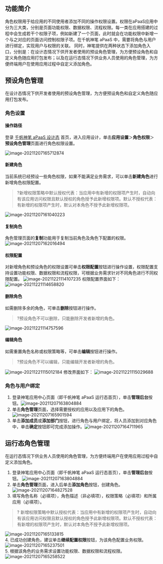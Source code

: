 ## 功能简介

角色权限用于给应用的不同使用者添加不同的操作权限设置。权限在aPaaS应用中分为三大类，分别是页面功能权限、数据权限、流程权限。每一类在应用搭建的过程中会生成若干个权限子项，例如新建了一个页面，此时就会在功能权限中新增一个与之对应的页面访问控制权限子项。在千帆神笔 aPaaS 中，需要将角色与用户进行绑定，实现用户与权限的关联。
同时，神笔提供在两种状态下添加角色入口，分别是：在设计态情况下供开发者使用的预设角色管理，为方便预设角色和自定义角色随应用打包发布；以及在运行态情况下供业务人员使用的角色管理，为方便终端用户在使用应用过程中自定义添加角色。

## 预设角色管理

在设计态情况下供开发者使用的预设角色管理，为方便预设角色和自定义角色随应用打包发布。

### 角色设置

####  操作路径

登录 [千帆神笔 aPaaS 设计态](https://apaas.cloud.tencent.com/) 首页，进入应用设计，单击**应用设置**＞**角色权限**＞**预设角色管理**页面进行角色权限设置。

![image-20211207165712874](https://qcloudimg.tencent-cloud.cn/raw/bf641b1f9c1fffc93b2a74e773bab8b7.png)

#### 新建角色

当前系统已经预设一些角色权限，如果不能满足业务需求，可以单击**新建角色**进行新增角色权限配置。
>?新增权限策略中默认授权代表：当应用中有新增的权限项产生时，自动向有该应用访问权限且默认授权的角色授予此新增权限项。默认不授权代表：有新增的权限项产生时，默认对本角色不授予此新增权限项。

![image-20211207161040223](https://qcloudimg.tencent-cloud.cn/raw/a1a3b82da2ea54a60ec6885e1fbca226.png)

#### 复制角色

角色管理页面的**复制**功能用于复制当前角色及角色下配置的权限。![image-20211207162016494](https://qcloudimg.tencent-cloud.cn/raw/3c0c10d32ff49b4b7d7677a3056b04a1.png)        

#### 权限配置

对新增角色和预设角色的权限设置可单击**权限配置**按钮进行操作设置，权限配置支持设置功能权限、数据权限和流程权限，可根据业务需求针对不同角色进行不同权限配置。
![image-20211221114107235](https://qcloudimg.tencent-cloud.cn/raw/4c645bb06f6a1b1954690710da25a424.png)
权限配置界面如下：
![image-20211221114658820](https://qcloudimg.tencent-cloud.cn/raw/d1eec475e559e4f3de3dcb44216a2b5f.png)        

#### 删除角色

如需删除多余的角色，可单击**删除**按钮进行操作。
>?预设角色不可以删除，只能删除开发者新增的角色。

![image-20211221114757596](https://qcloudimg.tencent-cloud.cn/raw/c6d9fda51b595b9ad3f833b03b08ef02.png)

#### 编辑角色

如需重置角色名称或权限策略等，可单击**编辑**按钮进行操作。
>?预设角色不可以编辑，只能编辑开发者新增的角色。
>
![image-20211221115012184](https://qcloudimg.tencent-cloud.cn/raw/f7e9d17270913bcc32c2b10d1042c094.png)
修改界面如下：
![image-20211221115029688](https://qcloudimg.tencent-cloud.cn/raw/0322b300cbeb8dbbdd5125012f132ccf.png)

### 角色与用户绑定

1. 登录神笔应用中心页面（即千帆神笔 aPaaS 运行态首页），单击**管理后台**按钮。![image-20211207163804884](https://qcloudimg.tencent-cloud.cn/raw/c45f342acf6f5245c5da251c035bfef1.png)        
2. 单击**角色管理**页面，选择需要授权的应用以及应用下的角色。![image-20211207165901594](https://qcloudimg.tencent-cloud.cn/raw/2d4272e6271d37ca8c240acf3295c6f9.png)        
3. 单击**添加成员**或**添加部门**按钮，进行角色与用户绑定，将人员添加到对应角色中，单击**确定**按钮即可完成添加操作。![image-20211207164711965](https://qcloudimg.tencent-cloud.cn/raw/74262a92201bb2e1e4ea2d6ba7959055.png)         

## 运行态角色管理

在运行态情况下供业务人员使用的角色管理，为方便终端用户在使用应用过程中自定义添加角色。

1. 登录神笔应用中心页面（即千帆神笔 aPaaS 运行态首页），单击**管理后台**按钮。
![image-20211207163804884](https://qcloudimg.tencent-cloud.cn/raw/c45f342acf6f5245c5da251c035bfef1.png)        
2. 单击**角色管理**页面，进入后单击**添加角色**按钮，创建角色。
![image-20211207164827528](https://qcloudimg.tencent-cloud.cn/raw/72648f53fb07d551a76925f1d41fa03c.png)        
3. 填写角色名称（必填项），角色描述（非必填项），权限策略（必填项）和所属应用（必填项）。
>? 新增权限策略中默认授权代表：当应用中有新增的权限项产生时，自动向有该应用访问权限且默认授权的角色授予此新增权限项。默认不授权代表：有新增的权限项产生时，默认对本角色不授予此新增权限项。
>
![image-20211207165133815](https://qcloudimg.tencent-cloud.cn/raw/327639cedc8f05b7a9ce1bf7decfa84b.png)        
4. 已成功创建角色，建议单击**继续配置权限**按钮，为该角色配置业务权限。
![image-20211207165237501](https://qcloudimg.tencent-cloud.cn/raw/27aa9be299e1bc07364b959e52ee0186.png)        
5. 根据该角色的业务需求设置功能权限、数据权限和流程权限。
![image-20211207165258522](https://qcloudimg.tencent-cloud.cn/raw/e9679088701a7d8fe04cafab830bb580.png)



